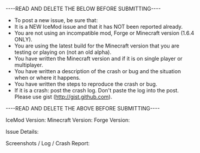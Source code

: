 ----READ AND DELETE THE BELOW BEFORE SUBMITTING----
 
 * To post a new issue, be sure that:
 * It is a NEW IceMod issue and that it has NOT been reported already.
 * You are not using an incompatible mod, Forge or Minecraft version (1.6.4 ONLY).
 * You are using the latest build for the Minecraft version that you are testing or playing on (not an old alpha).
 * You have written the Minecraft version and if it is on single player or multiplayer.
 * You have written a description of the crash or bug and the situation when or where it happens.
 * You have written the steps to reproduce the crash or bug.
 * If it is a crash: post the crash log. Don't paste the log into the post. Please use gist (http://gist.github.com).
 
 ----READ AND DELETE THE ABOVE BEFORE SUBMITTING----
 
 IceMod Version: 
 Minecraft Version: 
 Forge Version: 
 
 Issue Details:
 
 
 Screenshots / Log / Crash Report:
 
 
